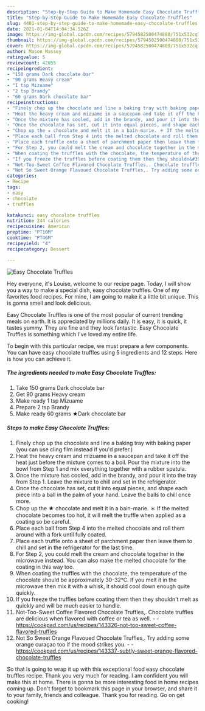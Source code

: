 ```yaml
---
description: "Step-by-Step Guide to Make Homemade Easy Chocolate Truffles"
title: "Step-by-Step Guide to Make Homemade Easy Chocolate Truffles"
slug: 4401-step-by-step-guide-to-make-homemade-easy-chocolate-truffles
date: 2021-01-04T14:04:34.526Z
image: https://img-global.cpcdn.com/recipes/5794582500474880/751x532cq70/easy-chocolate-truffles-recipe-main-photo.jpg
thumbnail: https://img-global.cpcdn.com/recipes/5794582500474880/751x532cq70/easy-chocolate-truffles-recipe-main-photo.jpg
cover: https://img-global.cpcdn.com/recipes/5794582500474880/751x532cq70/easy-chocolate-truffles-recipe-main-photo.jpg
author: Mason Massey
ratingvalue: 5
reviewcount: 42055
recipeingredient:
- "150 grams Dark chocolate bar"
- "90 grams Heavy cream"
- "1 tsp Mizuame"
- "2 tsp Brandy"
- "60 grams Dark chocolate bar"
recipeinstructions:
- "Finely chop up the chocolate and line a baking tray with baking paper (you can use cling film instead if you&#39;d prefer.)"
- "Heat the heavy cream and mizuame in a saucepan and take it off the heat just before the mixture comes to a boil. Pour the mixture into the bowl from Step 1 and mix everything together with a rubber spatula."
- "Once the mixture has cooled, add in the brandy, and pour it into the tray from Step 1. Leave the mixture to chill and set in the refrigerator."
- "Once the chocolate has set, cut it into equal pieces, and shape each piece into a ball in the palm of your hand. Leave the balls to chill once more."
- "Chop up the ★ chocolate and melt it in a bain-marie. ＊ If the melted chocolate becomes too hot, it will melt the truffle when applied as a coating so be careful."
- "Place each ball from Step 4 into the melted chocolate and roll them around with a fork until fully coated."
- "Place each truffle onto a sheet of parchment paper then leave them to chill and set in the refrigerator for the last time."
- "For Step 2, you could melt the cream and chocolate together in the microwave instead. You can also make the melted chocolate for the coating in this way too."
- "When coating the truffles with the chocolate, the temperature of the chocolate should be approximately 30-32°C. If you melt it in the microwave then mix it with a whisk, it should cool down enough quite quickly."
- "If you freeze the truffles before coating them then they shouldn&#39;t melt as quickly and will be much easier to handle."
- "Not-Too-Sweet Coffee Flavored Chocolate Truffles,. Chocolate truffles are delicious when flavored with coffee or tea as well.  https://cookpad.com/us/recipes/143326-not-too-sweet-coffee-flavored-truffles"
- "Not So Sweet Orange Flavoued Chocolate Truffles,. Try adding some orange curaçao too if the mood strikes you.  https://cookpad.com/us/recipes/143337-subtly-sweet-orange-flavored-chocolate-truffles"
categories:
- Recipe
tags:
- easy
- chocolate
- truffles

katakunci: easy chocolate truffles 
nutrition: 244 calories
recipecuisine: American
preptime: "PT10M"
cooktime: "PT46M"
recipeyield: "4"
recipecategory: Dessert

---
```



![Easy Chocolate Truffles](https://img-global.cpcdn.com/recipes/5794582500474880/751x532cq70/easy-chocolate-truffles-recipe-main-photo.jpg)

Hey everyone, it's Louise, welcome to our recipe page. Today, I will show you a way to make a special dish, easy chocolate truffles. One of my favorites food recipes. For mine, I am going to make it a little bit unique. This is gonna smell and look delicious.

Easy Chocolate Truffles is one of the most popular of current trending meals on earth. It is appreciated by millions daily. It is easy, it is quick, it tastes yummy. They are fine and they look fantastic. Easy Chocolate Truffles is something which I've loved my entire life.




To begin with this particular recipe, we must prepare a few components. You can have easy chocolate truffles using 5 ingredients and 12 steps. Here is how you can achieve it.

<!--inarticleads1-->

##### The ingredients needed to make Easy Chocolate Truffles:

1. Take 150 grams Dark chocolate bar
1. Get 90 grams Heavy cream
1. Make ready 1 tsp Mizuame
1. Prepare 2 tsp Brandy
1. Make ready 60 grams ★Dark chocolate bar




<!--inarticleads2-->

##### Steps to make Easy Chocolate Truffles:

1. Finely chop up the chocolate and line a baking tray with baking paper (you can use cling film instead if you&#39;d prefer.)
1. Heat the heavy cream and mizuame in a saucepan and take it off the heat just before the mixture comes to a boil. Pour the mixture into the bowl from Step 1 and mix everything together with a rubber spatula.
1. Once the mixture has cooled, add in the brandy, and pour it into the tray from Step 1. Leave the mixture to chill and set in the refrigerator.
1. Once the chocolate has set, cut it into equal pieces, and shape each piece into a ball in the palm of your hand. Leave the balls to chill once more.
1. Chop up the ★ chocolate and melt it in a bain-marie. ＊ If the melted chocolate becomes too hot, it will melt the truffle when applied as a coating so be careful.
1. Place each ball from Step 4 into the melted chocolate and roll them around with a fork until fully coated.
1. Place each truffle onto a sheet of parchment paper then leave them to chill and set in the refrigerator for the last time.
1. For Step 2, you could melt the cream and chocolate together in the microwave instead. You can also make the melted chocolate for the coating in this way too.
1. When coating the truffles with the chocolate, the temperature of the chocolate should be approximately 30-32°C. If you melt it in the microwave then mix it with a whisk, it should cool down enough quite quickly.
1. If you freeze the truffles before coating them then they shouldn&#39;t melt as quickly and will be much easier to handle.
1. Not-Too-Sweet Coffee Flavored Chocolate Truffles,. Chocolate truffles are delicious when flavored with coffee or tea as well. -  - https://cookpad.com/us/recipes/143326-not-too-sweet-coffee-flavored-truffles
1. Not So Sweet Orange Flavoued Chocolate Truffles,. Try adding some orange curaçao too if the mood strikes you. -  - https://cookpad.com/us/recipes/143337-subtly-sweet-orange-flavored-chocolate-truffles




So that is going to wrap it up with this exceptional food easy chocolate truffles recipe. Thank you very much for reading. I am confident you will make this at home. There is gonna be more interesting food in home recipes coming up. Don't forget to bookmark this page in your browser, and share it to your family, friends and colleague. Thank you for reading. Go on get cooking!
